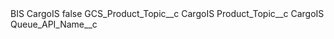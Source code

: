 <?xml version="1.0" encoding="UTF-8"?>
<CustomMetadata xmlns="http://soap.sforce.com/2006/04/metadata" xmlns:xsi="http://www.w3.org/2001/XMLSchema-instance" xmlns:xsd="http://www.w3.org/2001/XMLSchema">
    <label>BIS CargoIS</label>
    <protected>false</protected>
    <values>
        <field>GCS_Product_Topic__c</field>
        <value xsi:type="xsd:string">CargoIS</value>
    </values>
    <values>
        <field>Product_Topic__c</field>
        <value xsi:type="xsd:string">CargoIS</value>
    </values>
    <values>
        <field>Queue_API_Name__c</field>
        <value xsi:nil="true"/>
    </values>
</CustomMetadata>
